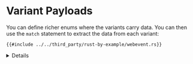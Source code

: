 # Variant Payloads

You can define richer enums where the variants carry data. You can then use the
`match` statement to extract the data from each variant:

```rust,editable
{{#include ../../third_party/rust-by-example/webevent.rs}}
```

<details>

Key Points:
  
* This might be the first time seeing pattern matching so perhaps introduce the topic, more details are provided in further slides.
    * Match is very similar to checking against an if expression. The difference is an if expression returns a boolean value, where this match expression can return any type.
    * In a match, we check some expressions against some possible options, called match arms. Each option is declared with a pattern, an arrow, some code and then a comma. Sometimes a pair brackets between the arrow and the comma if it's multi-line.
    * Starting from the top we look for what pattern matches our use case then implement the code following the arrow. That code is only in-scope for that case. Once we find a match, we stop. 
 * Demonstrate what happens when the search is inexhaustive. Note the advantage the compiler provides by confirming when all cases are handles. 
* In the above example, accessing the `char` in `KeyPress`, or `x` and `y` in `Click` only works within a `match` statement.
* `match` inspects a hidden discriminant field in the `enum`.
* `WebEvent::Click { ... }` is not exactly the same as `WebEvent::Click(Click)` with a top level `struct Click { ... }`. The inlined version cannot implement traits, for example.  
  
  
</details>

